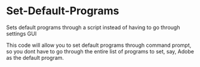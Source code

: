 # Set-Default-Programs
Sets default programs through a script instead of having to go through settings GUI

This code will allow you to set default programs through command prompt, so you dont have to go through the entire list of programs to set, say, Adobe as the default program.
